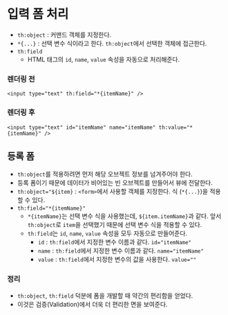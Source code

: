 # 입력 폼 처리
- `th:object` : 커맨드 객체를 지정한다.
- `*{...}` : 선택 변수 식이라고 한다. `th:object`에서 선택한 객체에 접근한다.
- `th:field`
    - HTML 태그의 `id`, `name`, `value` 속성을 자동으로 처리해준다.
### 렌더링 전
`<input type="text" th:field="*{itemName}" />`

### 렌더링 후
`<input type="text" id="itemName" name="itemName" th:value="*{itemName}" />`

## 등록 폼
- `th:object`를 적용하려면 먼저 해당 오브젝트 정보를 넘겨주어야 한다.
- 등록 폼이기 때문에 데이터가 비어있는 빈 오브젝트를 만들어서 뷰에 전달한다.
- `th:object="${item}` : `<form>`에서 사용할 객체를 지정한다. 식 (`*{...}`)을 적용할 수 있다.
- `th:field="*{itemName}"`
  - `*{itemName}`는 선택 변수 식을 사용했는데, `${item.itemName}`과 같다. 앞서 `th:object`로 `item`을 선택했기 때문에 선택 변수 식을 적용할 수 있다.
  - `th:field`는 `id`, `name`, `value` 속성을 모두 자동으로 만들어준다.
    - `id` : `th:field`에서 지정한 변수 이름과 같다. `id="itemName"`
    - `name` : `th:field`에서 지정한 변수 이름과 같다. `name="itemName"`
    - `value` : `th:field`에서 지정한 변수의 값을 사용한다. `value=""`

### 정리
- `th:object`, `th:field` 덕분에 폼을 개발할 때 약간의 편리함을 얻었다.
- 이것은 검증(Validation)에서 더욱 더 편리한 면을 보여준다.
